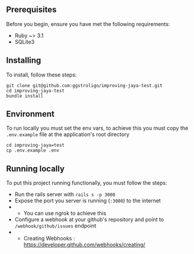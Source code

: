 ## Prerequisites
Before you begin, ensure you have met the following requirements:
*  Ruby ~> 3.1
*  SQLite3

## Installing
To install, follow these steps:

```shell
git clone git@github.com:ggstroligo/improving-jaya-test.git
cd improving-jaya-test
bundle install
```
## Environment
To run locally you must set the env vars, to achieve this you must copy the `.env.example` file at the application's root directory


```
cd improving-jaya=test
cp .env.example .env
```

## Running locally

To put this project running functionally, you must follow the steps:

- Run the rails server with `rails s -p 3000`
- Expose the port you server is running (`:3000`) to the internet
-  - You can use ngrok to achieve this
- Configure a webhook at your github's repository and point to `/webhook/github/issues` endpoint
-  - Creating Webhooks : https://developer.github.com/webhooks/creating/
